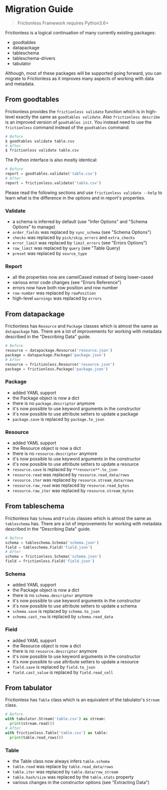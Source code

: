 # Migration Guide

> Frictionless Framework requires Python3.6+

Frictionless is a logical continuation of many currently existing packages:
- goodtables
- datapackage
- tableschema
- tableschema-drivers
- tabulator

Although, most of these packages will be supported going forward, you can migrate to Frictionless as it improves many aspects of working with data and metadata.

## From goodtables

Frictionless provides the `frictionless validate` function which is in high-level exactly the same as `goodtables validate`. Also `frictionless describe` is an improved version of `goodtables init`. You instead need to use the `frictionless` command instead of the `goodtables` command:

```sh
# Before
$ goodtables validate table.csv
# After
$ frictionless validate table.csv
```

The Python interface is also mostly identical:

```py
# Before
report = goodtables.validate('table.csv')
# After
report = frictionless.validate('table.csv')
```


Please read the following sections and use `frictionless validate --help` to learn what is the difference in the options and in report's properties.

### Validate

- a schema is inferred by default (use "Infer Options" and "Schema Options" to manage)
- `order_fields` was replaced by `sync_schema` (see "Schema Options")
- `checks` was replaced by `pick/skip_errors` and `extra_checks`
- `error_limit` was replaced by `limit_errors` (see "Errors Options")
- `row_limit` was replaced by `query` (see "Table Query)
- `preset` was replaced by `source_type`

### Report

- all the properties now are camelCased instead of being lower-cased
- various error code changes (see "Errors Reference")
- errors now have both row position and row number
- `row-number` was replaced by `rowPosition`
- high-level `warnings` was replaced by `errors`

## From datapackage

Frictionless has `Resource` and `Package` classes which is almost the same as `datapackage` has. There are a lot of improvements for working with metadata described in the "Describing Data" guide.

```py
# Before
resource = datapackage.Resource('resource.json')
package = datapackage.Package('package.json')
# After
resource = frictionless.Resource('resource.json')
package = frictionless.Package('package.json')
```

### Package

- added YAML support
- the Package object is now a dict
- there is no `package.descriptor` anymore
- it's now possible to use keyword arguments in the constructor
- it's now possible to use attribute setters to update a package
- `package.save` is replaced by `package.to_json`

### Resource

- added YAML support
- the Resource object is now a dict
- there is no `resource.descriptor` anymore
- it's now possible to use keyword arguments in the constructor
- it's now possible to use attribute setters to update a resource
- `resource.save` is replaced by `**resource**.to_json`
- `resource.read` was replaced by `resource.read_data/rows`
- `resource.iter` was replaced by `resource.stream_data/rows`
- `resource.raw_read` was replaced by `resource.read_bytes`
- `resource.raw_iter` was replaced by `resource.stream_bytes`

## From tableschema

Frictionless has `Schema` and `Fields` classes which is almost the same as `tableschema` has. There are a lot of improvements for working with metadata described in the "Describing Data" guide.

```py
# Before
schema = tableschema.Schema('schema.json')
field = tableschema.Field('field.json')
# After
schema = frictionless.Schema('schema.json')
field = frictionless.Field('field.json')
```

### Schema

- added YAML support
- the Package object is now a dict
- there is no `schema.descriptor` anymore
- it's now possible to use keyword arguments in the constructor
- it's now possible to use attribute setters to update a schema
- `schema.save` is replaced by `schema.to_json`
- `schema.cast_row` is replaced by `schema.read_data`

### Field

- added YAML support
- the Resource object is now a dict
- there is no `resource.descriptor` anymore
- it's now possible to use keyword arguments in the constructor
- it's now possible to use attribute setters to update a resource
- `field.save` is replaced by `field.to_json`
- `field.cast_value` is replaced by `field.read_cell`

## From tabulator


Frictionless has `Table` class which is an equivalent of the tabulator's `Stream` class.

```py
# Before
with tabulator.Stream('table.csv') as stream:
  print(stream.read())
# After
with frictionless.Table('table.csv') as table:
  print(table.read_rows())
```

### Table

- the Table class now always infers `table.schema`
- `table.read` was replace by `table.read_data/rows`
- `table.iter` was replaced by `table.data/row_stream`
- `table.hash/size` was replaced by the `table.stats` property
- various changes in the constructor options (see "Extracting Data")
